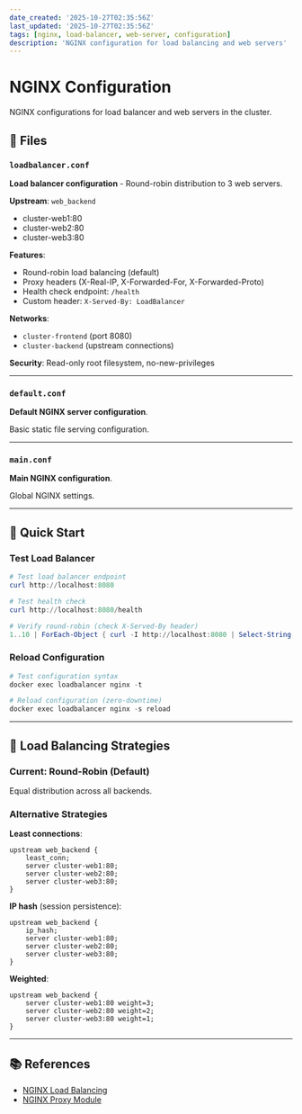 ```yaml
---
date_created: '2025-10-27T02:35:56Z'
last_updated: '2025-10-27T02:35:56Z'
tags: [nginx, load-balancer, web-server, configuration]
description: 'NGINX configuration for load balancing and web servers'
---
```


# NGINX Configuration

NGINX configurations for load balancer and web servers in the cluster.

## 📁 Files

### `loadbalancer.conf`
**Load balancer configuration** - Round-robin distribution to 3 web servers.

**Upstream**: `web_backend`
- cluster-web1:80
- cluster-web2:80
- cluster-web3:80

**Features**:
- Round-robin load balancing (default)
- Proxy headers (X-Real-IP, X-Forwarded-For, X-Forwarded-Proto)
- Health check endpoint: `/health`
- Custom header: `X-Served-By: LoadBalancer`

**Networks**:
- `cluster-frontend` (port 8080)
- `cluster-backend` (upstream connections)

**Security**: Read-only root filesystem, no-new-privileges

---

### `default.conf`
**Default NGINX server configuration**.

Basic static file serving configuration.

---

### `main.conf`
**Main NGINX configuration**.

Global NGINX settings.

---

## 🚀 Quick Start

### Test Load Balancer

```powershell
# Test load balancer endpoint
curl http://localhost:8080

# Test health check
curl http://localhost:8080/health

# Verify round-robin (check X-Served-By header)
1..10 | ForEach-Object { curl -I http://localhost:8080 | Select-String \"X-Served-By\" }
```

### Reload Configuration

```powershell
# Test configuration syntax
docker exec loadbalancer nginx -t

# Reload configuration (zero-downtime)
docker exec loadbalancer nginx -s reload
```

---

## 🎯 Load Balancing Strategies

### Current: Round-Robin (Default)
Equal distribution across all backends.

### Alternative Strategies

**Least connections**:
```nginx
upstream web_backend {
    least_conn;
    server cluster-web1:80;
    server cluster-web2:80;
    server cluster-web3:80;
}
```

**IP hash** (session persistence):
```nginx
upstream web_backend {
    ip_hash;
    server cluster-web1:80;
    server cluster-web2:80;
    server cluster-web3:80;
}
```

**Weighted**:
```nginx
upstream web_backend {
    server cluster-web1:80 weight=3;
    server cluster-web2:80 weight=2;
    server cluster-web3:80 weight=1;
}
```

---

## 📚 References

- [NGINX Load Balancing](https://docs.nginx.com/nginx/admin-guide/load-balancer/http-load-balancer/)
- [NGINX Proxy Module](https://nginx.org/en/docs/http/ngx_http_proxy_module.html)
